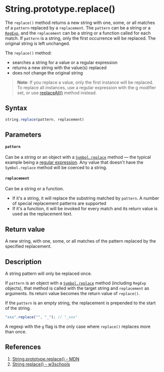 # String.prototype.replace()

The `replace()` method returns a new string with one, some, or all matches of a `pattern` replaced by a `replacement`. The `pattern` can be a string or a [`RegExp`](https://developer.mozilla.org/en-US/docs/Web/JavaScript/Reference/Global_Objects/RegExp), and the `replacement` can be a string or a function called for each match. If `pattern` is a string, only the first occurrence will be replaced. The original string is left unchanged.

The `replace()` method:

- searches a string for a value or a regular expression
- returns a new string with the value(s) replaced
- does not change the original string

> **Note**: If you replace a value, only the first instance will be replaced. To replace all instances, use a regular expression with the g modifier set, or use [replaceAll()](https://developer.mozilla.org/en-US/docs/Web/JavaScript/Reference/Global_Objects/String/replaceAll) method instead.

## Syntax

```js
string.replace(pattern, replacement)
```

## Parameters

#### `pattern`

Can be a string or an object with a [`Symbol.replace`](https://developer.mozilla.org/en-US/docs/Web/JavaScript/Reference/Global_Objects/Symbol/replace) method — the typical example being a [regular expression](https://developer.mozilla.org/en-US/docs/Web/JavaScript/Reference/Global_Objects/RegExp). Any value that doesn't have the `Symbol.replace` method will be coerced to a string.

#### `replacement`

Can be a string or a function.

- If it's a string, it will replace the substring matched by `pattern`. A number of special replacement patterns are supported
- If it's a function, it will be invoked for every match and its return value is used as the replacement text.

## Return value

A new string, with one, some, or all matches of the pattern replaced by the specified replacement.

## Description

A string pattern will only be replaced once.

If `pattern` is an object with a [`Symbol.replace`](https://developer.mozilla.org/en-US/docs/Web/JavaScript/Reference/Global_Objects/Symbol/replace) method (including `RegExp` objects), that method is called with the target string and `replacement` as arguments. Its return value becomes the return value of `replace()`.

If the `pattern` is an empty string, the replacement is prepended to the start of the string.

```js
"xxx".replace("", "_"); // "_xxx"
```

A regexp with the `g` flag is the only case where `replace()` replaces more than once.

## References

1. [String.prototype.replace() - MDN](https://developer.mozilla.org/en-US/docs/Web/JavaScript/Reference/Global_Objects/String/replace)
2. [String replace() - w3schools](https://www.w3schools.com/jsref/jsref_replace.asp)